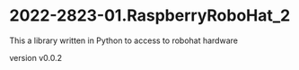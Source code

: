 # 2022-2823-01.RaspberryRoboHat_2

This a library written in Python to access to robohat hardware

version v0.0.2